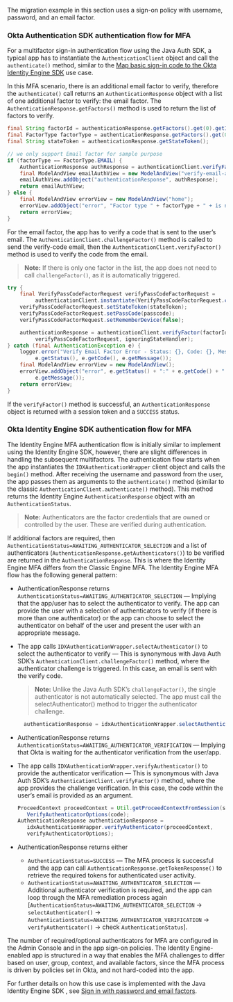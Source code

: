 The migration example in this section uses a sign-on policy with username, password, and an email factor.

### Okta Authentication SDK authentication flow for MFA

For a multifactor sign-in authentication flow using the Java Auth SDK, a typical app has to instantiate the `AuthenticationClient` object and call the `authenticate()` method, similar to the [Map basic sign-in code to the Okta Identity Engine SDK](#map-basic-sign-in-code-to-the-okta-identity-engine-sdk) use case.

In this MFA scenario, there is an additional email factor to verify, therefore the `authenticate()` call returns an `AuthenticationResponse` object with a list of one additional factor to verify: the email factor. The `AuthenticationResponse.getFactors()` method is used to return the list of factors to verify.

```java
final String factorId = authenticationResponse.getFactors().get(0).getId();
final FactorType factorType = authenticationResponse.getFactors().get(0).getType();
final String stateToken = authenticationResponse.getStateToken();

// we only support Email factor for sample purpose
if (factorType == FactorType.EMAIL) {
    AuthenticationResponse authResponse = authenticationClient.verifyFactor(factorId, stateToken, ignoringStateHandler);
    final ModelAndView emailAuthView = new ModelAndView("verify-email-authenticator");
    emailAuthView.addObject("authenticationResponse", authResponse);
    return emailAuthView;
} else {
    final ModelAndView errorView = new ModelAndView("home");
    errorView.addObject("error", "Factor type " + factorType + " + is not supported in this sample yet");
    return errorView;
}
```

For the email factor, the app has to verify a code that is sent to the user’s email. The `AuthenticationClient.challengeFactor()` method is called to send the verify-code email, then the `AuthenticationClient.verifyFactor()` method is used to verify the code from the email.

> **Note:** If there is only one factor in the list, the app does not need to call `challengeFactor()`, as it is automatically triggered.

```java
try {
    final VerifyPassCodeFactorRequest verifyPassCodeFactorRequest =
         authenticationClient.instantiate(VerifyPassCodeFactorRequest.class);
    verifyPassCodeFactorRequest.setStateToken(stateToken);
    verifyPassCodeFactorRequest.setPassCode(passcode);
    verifyPassCodeFactorRequest.setRememberDevice(false);

    authenticationResponse = authenticationClient.verifyFactor(factorId,
         verifyPassCodeFactorRequest, ignoringStateHandler);
} catch (final AuthenticationException e) {
    logger.error("Verify Email Factor Error - Status: {}, Code: {}, Message: {}",
         e.getStatus(), e.getCode(), e.getMessage());
    final ModelAndView errorView = new ModelAndView();
    errorView.addObject("error", e.getStatus() + ":" + e.getCode() + ":" +
         e.getMessage());
    return errorView;
}
```

If the `verifyFactor()` method is successful, an `AuthenticationResponse` object is returned with a session token and a `SUCCESS` status.

### Okta Identity Engine SDK authentication flow for MFA

The Identity Engine MFA authentication flow is initially similar to implement using the Identity Engine SDK, however, there are slight differences in handling the subsequent multifactors.  The authentication flow starts when the app instantiates the `IDXAuthenticationWrapper` client object and calls the `begin()` method. After receiving the username and password from the user, the app passes them as arguments to the  `authenticate()` method (similar to the classic `AuthenticationClient.authenticate()` method). This method returns the Identity Engine `AuthenticationResponse` object with an `AuthenticationStatus`.

> **Note:** Authenticators are the factor credentials that are owned or controlled by the user. These are verified during authentication.

If additional factors are required, then `AuthenticationStatus=AWAITING_AUTHENTICATOR_SELECTION` and a list of authenticators (`AuthenticationResponse.getAuthenticators()`) to be verified are returned in the `AuthenticationResponse`. This is where the Identity Engine MFA differs from the Classic Engine MFA. The Identity Engine MFA flow has the following general pattern:

- AuthenticationResponse returns `AuthenticationStatus=AWAITING_AUTHENTICATOR_SELECTION` &mdash; Implying that the app/user has to select the authenticator to verify. The app can provide the user with a selection of authenticators to verify (if there is more than one authenticator) or the app can choose to select the authenticator on behalf of the user and present the user with an appropriate message.

- The app calls `IDXAuthenticationWrapper.selectAuthenticator()` to select the authenticator to verify &mdash; This is synonymous with Java Auth SDK’s `AuthenticationClient.challengeFactor()` method, where the authenticator challenge is triggered. In this case, an email is sent with the verify code.

  > **Note:** Unlike the Java Auth SDK’s `challengeFactor()`, the single authenticator is not automatically selected. The app must call the selectAuthenticator() method to trigger the authenticator challenge.

  ```java
    authenticationResponse = idxAuthenticationWrapper.selectAuthenticator(proceedContext, authenticator);
  ```

- AuthenticationResponse returns `AuthenticationStatus=AWAITING_AUTHENTICATOR_VERIFICATION` &mdash; Implying that Okta is waiting for the authenticator verification from the user/app.

- The app calls `IDXAuthenticationWrapper.verifyAuthenticator()` to provide the authenticator verification  &mdash; This is synonymous with Java Auth SDK’s `AuthenticationClient.verifyFactor()` method, where the app provides the challenge verification. In this case, the code within the user’s email is provided as an argument.

  ```java
  ProceedContext proceedContext = Util.getProceedContextFromSession(session);VerifyAuthenticatorOptions verifyAuthenticatorOptions = new
     VerifyAuthenticatorOptions(code);
  AuthenticationResponse authenticationResponse =
     idxAuthenticationWrapper.verifyAuthenticator(proceedContext,
     verifyAuthenticatorOptions);
  ```

- AuthenticationResponse returns either
  * `AuthenticationStatus=SUCCESS` &mdash; The MFA process is successful and the app can call `AuthenticationResponse.getTokenResponse()` to retrieve the required tokens for authenticated user activity.
  * `AuthenticationStatus=AWAITING_AUTHENTICATOR_SELECTION` &mdash; Additional authenticator verification is required, and the app can loop through the MFA remediation process again [`AuthenticationStatus=AWAITING_AUTHENTICATOR_SELECTION` -> `selectAuthenticator()` -> `AuthenticationStatus=AWAITING_AUTHENTICATOR_VERIFICATION` -> `verifyAuthenticator()` -> check `AuthenticationStatus`].

The number of required/optional authenticators for MFA are configured in the Admin Console and in the app sign-on policies. The Identity Engine-enabled app is structured in a way that enables the MFA challenges to differ based on user, group, context, and available factors, since the MFA process is driven by policies set in Okta, and not hard-coded into the app.

For further details on how this use case is implemented with the Java Identity Engine SDK , see [Sign in with password and email factors](/docs/guides/oie-embedded-sdk-use-case-sign-in-pwd-email/java/main/).
